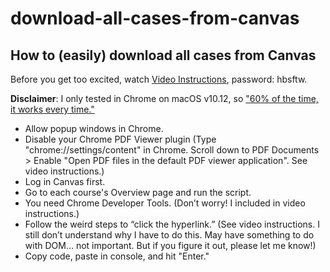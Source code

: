 # download-all-cases-from-canvas
## How to (easily) download all cases from Canvas

Before you get too excited, watch [Video Instructions](https://vimeo.com/216230063),
password: hbsftw.

__Disclaimer__: I only tested in Chrome on macOS v10.12, so ["60% of the time, it works every time."](https://youtu.be/pjvQFtlNQ-M)

* Allow popup windows in Chrome.
* Disable your Chrome PDF Viewer plugin (Type "chrome://settings/content" in Chrome. Scroll down to PDF Documents > Enable "Open PDF files in the default PDF viewer application". See video instructions.)
* Log in Canvas first.
* Go to each course's Overview page and run the script.
* You need Chrome Developer Tools. (Don’t worry! I included in video instructions.)
* Follow the weird steps to “click the hyperlink.” (See video instructions. I still don’t understand why I have to do this. May have something to do with DOM… not important. But if you figure it out, please let me know!)
* Copy code, paste in console, and hit "Enter."





